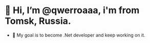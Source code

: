 # 👋 Hi, I’m @qwerroaaa, i'm from Tomsk, Russia.
- 💪 My goal is to become .Net developer and keep working on it.



<!---
qwerroaaa/qwerroaaa is a ✨ special ✨ repository because its `README.md` (this file) appears on your GitHub profile.
You can click the Preview link to take a look at your changes.
--->
